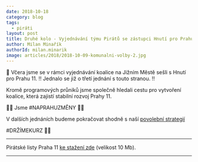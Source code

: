 ```yaml
---
date: 2018-10-18
category: blog
tags:
  - piráti
layout: post
title: Druhé kolo - Vyjednávání týmu Pirátů se zástupci Hnutí pro Prahu 11
author: Milan Minařík
authorId: milan.minarik
image: articles/2018/2018-10-09-komunalni-volby-2.jpg
---
```


📢 Včera jsme se v rámci vyjednávání koalice na Jižním Městě sešli s Hnutí pro Prahu 11.
‼️ Jednalo se již o třetí jednání s touto stranou. ‼️

Kromě programových průniků jsme společně hledali cestu pro vytvoření koalice, která zajistí stabilní rozvoj Prahy 11.

🏴🏴 Jsme #NAPRAHUZMĚNY 🏴🏴


V dalších jednáních budeme pokračovat shodně s naší  <a href="/komunalni-volby-2018/povolebni-strategie/">povolební strategií</a>

#DRŽÍMEKURZ 🏴🏴


---

Pirátské listy Praha 11 [ke stažení zde](/assets/pdf/2018-07-10-praha-11.pdf) (velikost 10 Mb).

- - -
